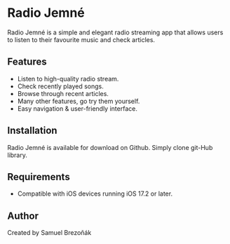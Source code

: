 # Radio Jemné

Radio Jemné is a simple and elegant radio streaming app that allows users to listen to their favourite music and check articles.

## Features

- Listen to high-quality radio stream.
- Check recently played songs.
- Browse through recent articles.
- Many other features, go try them yourself.
- Easy navigation & user-friendly interface.

## Installation

Radio Jemné is available for download on Github. Simply clone git-Hub library.

## Requirements

- Compatible with iOS devices running iOS 17.2 or later.

## Author

Created by Samuel Brezoňák
